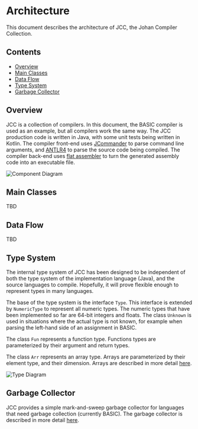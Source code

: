 # Architecture

This document describes the architecture of JCC, the Johan Compiler Collection.


## Contents

*   [Overview](#overview)
*   [Main Classes](#main-classes)
*   [Data Flow](#data-flow)
*   [Type System](#type-system)
*   [Garbage Collector](#garbage-collector)


## Overview

JCC is a collection of compilers. In this document, the BASIC compiler is used as an example, 
but all compilers work the same way. The JCC production code is written in Java, with some unit 
tests being written in Kotlin. The compiler front-end uses [JCommander](http://jcommander.org) 
to parse command line arguments, and [ANTLR4](http://www.antlr.org) to parse the source code 
being compiled. The compiler back-end uses [flat assembler](http://flatassembler.net) to turn 
the generated assembly code into an executable file.

![Component Diagram](http://www.plantuml.com/plantuml/proxy?cache=no&src=https://raw.github.com/dykstrom/jcc/master/docs/diagrams/Components.puml)


## Main Classes

TBD


## Data Flow

TBD


## Type System

The internal type system of JCC has been designed to be independent of both the type system of
the implementation language (Java), and the source languages to compile. Hopefully, it will prove
flexible enough to represent types in many languages.

The base of the type system is the interface `Type`. This interface is extended by `NumericType`
to represent all numeric types. The numeric types that have been implemented so far are 64-bit
integers and floats. The class `Unknown` is used in situations where the actual type is not
known, for example when parsing the left-hand side of an assignment in BASIC.

The class `Fun` represents a function type. Functions types are parameterized by their argument 
and return types.

The class `Arr` represents an array type. Arrays are parameterized by their element type, and their
dimension. Arrays are described in more detail [here](Arrays.md).

![Type Diagram](http://www.plantuml.com/plantuml/proxy?cache=no&src=https://raw.github.com/dykstrom/jcc/master/docs/diagrams/Types.puml)


## Garbage Collector

JCC provides a simple mark-and-sweep garbage collector for languages that need garbage collection
(currently BASIC). The garbage collector is described in more detail [here](GarbageCollector.md).
